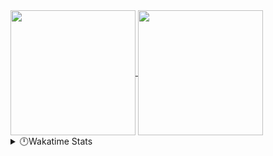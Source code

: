 <a href="https://github.com/rjuniyy/github-readme-stats">
  <img height=200 align="center" src="https://github-readme-stats-beta-nine-47.vercel.app/api?username=rjuniyy&show_icons=true&theme=calm_pink&include_all_commits=true&rank_icon=percentile" />
</a>
<a href="https://github.com/anuraghazra/convoychat">
  <img height=200 align="center" src="https://github-readme-stats-beta-nine-47.vercel.app/api/top-langs?username=rjuniyy&layout=compact&langs_count=10&card_width=320&theme=calm_pink" />
</a>
<details>
  <summary>🕛Wakatime Stats</summary>
<a href="https://github.com/rjuniyy/github-readme-stats">
  <img align="center" src="https://github-readme-stats-beta-nine-47.vercel.app/api/wakatime?username=rjuniyy&layout=compact&theme=calm_pink" />
</a>
</details>
